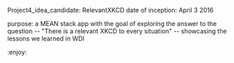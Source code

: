 Project4_idea_candidate: RelevantXKCD
date of inception: April 3 2016

purpose: a MEAN stack app with the goal of exploring the answer to the question -- "There is a relevant XKCD to every situation" -- showcasing the lessons we learned in WDI

:enjoy:
